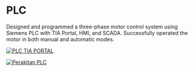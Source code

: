 # PLC
Designed and programmed a three-phase motor control system using Siemens PLC with TIA Portal, HMI, and SCADA. Successfully operated the motor in both manual and automatic modes.

[![PLC TIA PORTAL](https://img.youtube.com/vi/xlNknAVFuZA/0.jpg)](https://youtu.be/xlNknAVFuZA)

[![Perakitan PLC](https://photos.google.com/photo/AF1QipMv4Xm5KtycHGyJslyN0BYSywQA2Q01u9OnOQZb.jpg)](https://drive.google.com/file/d/1YTXIpBPFS17gDdLN3wvtq82y89wGksHI/view?usp=drive_link)

